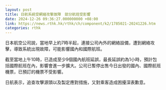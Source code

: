 ```yaml
---
layout: post
title: 日航系統受網絡攻擊故障　部分航班受影響
date: 2024-12-26 09:36:27.000000000 +08:00
link: https://news.rthk.hk/rthk/ch/component/k2/1785021-20241226.htm
categories: rthk
---
```


日本航空公司說，當地早上約7時半起，連接公司內外的網絡設備，遭到網絡攻擊，導致系統出現故障，可能影響國內和國際航班。

截至當地上午10時，已造成至少9個國內航班延誤，最長延誤約為1小時，預計包括國際航班在內，影響會進一步擴大。公司已暫停出售今日出發的國內、國際航班機票，已預訂的機票不受影響。

日航表示，追查攻擊源頭以及製定應對措施，又對乘客造成困擾深表歉意。
